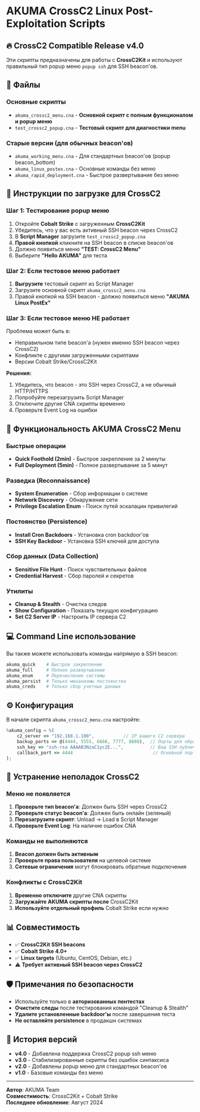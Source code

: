 # AKUMA CrossC2 Linux Post-Exploitation Scripts

## 🔥 CrossC2 Compatible Release v4.0

Эти скрипты предназначены для работы с **CrossC2Kit** и используют правильный тип popup меню `popup ssh` для SSH beacon'ов.

## 📁 Файлы

### Основные скрипты
- `akuma_crossc2_menu.cna` - **Основной скрипт с полным функционалом и popup меню**
- `test_crossc2_popup.cna` - **Тестовый скрипт для диагностики menu**

### Старые версии (для обычных beacon'ов)
- `akuma_working_menu.cna` - Для стандартных beacon'ов (popup beacon_bottom)
- `akuma_linux_postex.cna` - Основные команды без меню
- `akuma_rapid_deployment.cna` - Быстрое развертывание без меню

## 🚀 Инструкции по загрузке для CrossC2

### Шаг 1: Тестирование popup меню

1. Откройте **Cobalt Strike** с загруженным **CrossC2Kit**
2. Убедитесь, что у вас есть активный SSH beacon через CrossC2
3. В **Script Manager** загрузите `test_crossc2_popup.cna`
4. **Правой кнопкой** кликните на SSH beacon в списке beacon'ов
5. Должно появиться меню **"TEST: CrossC2 Menu"**
6. Выберите **"Hello AKUMA"** для теста

### Шаг 2: Если тестовое меню работает

1. **Выгрузите** тестовый скрипт из Script Manager
2. Загрузите основной скрипт `akuma_crossc2_menu.cna`
3. Правой кнопкой на SSH beacon - должно появиться меню **"AKUMA Linux PostEx"**

### Шаг 3: Если тестовое меню НЕ работает

Проблема может быть в:
- Неправильном типе beacon'а (нужен именно SSH beacon через CrossC2)
- Конфликте с другими загруженными скриптами
- Версии Cobalt Strike/CrossC2Kit

**Решения:**
1. Убедитесь, что beacon - это SSH через CrossC2, а не обычный HTTP/HTTPS
2. Попробуйте перезагрузить Script Manager
3. Отключите другие CNA скрипты временно
4. Проверьте Event Log на ошибки

## 🎯 Функциональность AKUMA CrossC2 Menu

### Быстрые операции
- **Quick Foothold (2min)** - Быстрое закрепление за 2 минуты
- **Full Deployment (5min)** - Полное развертывание за 5 минут

### Разведка (Reconnaissance)
- **System Enumeration** - Сбор информации о системе
- **Network Discovery** - Обнаружение сети
- **Privilege Escalation Enum** - Поиск путей эскалации привилегий

### Постоянство (Persistence)
- **Install Cron Backdoors** - Установка cron backdoor'ов
- **SSH Key Backdoor** - Установка SSH ключей для доступа

### Сбор данных (Data Collection)
- **Sensitive File Hunt** - Поиск чувствительных файлов
- **Credential Harvest** - Сбор паролей и секретов

### Утилиты
- **Cleanup & Stealth** - Очистка следов
- **Show Configuration** - Показать текущую конфигурацию
- **Set C2 Server IP** - Настроить IP сервера C2

## 💻 Command Line использование

Вы также можете использовать команды напрямую в SSH beacon:

```bash
akuma_quick    # Быстрое закрепление
akuma_full     # Полное развертывание
akuma_enum     # Перечисление системы
akuma_persist  # Только механизмы постоянства
akuma_creds    # Только сбор учетных данных
```

## ⚙️ Конфигурация

В начале скрипта `akuma_crossc2_menu.cna` настройте:

```javascript
%akuma_config = %(
    c2_server => "192.168.1.100",           // IP вашего C2 сервера
    backup_ports => @(4444, 5555, 6666, 7777, 8888),  // Порты для обратных подключений
    ssh_key => "ssh-rsa AAAAB3NzaC1yc2E...",          // Ваш SSH публичный ключ
    callback_port => 4444                              // Основной порт обратного вызова
);
```

## 🔧 Устранение неполадок CrossC2

### Меню не появляется
1. **Проверьте тип beacon'а**: Должен быть SSH через CrossC2
2. **Проверьте статус beacon'а**: Должен быть онлайн (зеленый)
3. **Перезагрузите скрипт**: Unload → Load в Script Manager
4. **Проверьте Event Log**: На наличие ошибок CNA

### Команды не выполняются
1. **Beacon должен быть активным**
2. **Проверьте права пользователя** на целевой системе
3. **Сетевые ограничения** могут блокировать обратные подключения

### Конфликты с CrossC2Kit
1. **Временно отключите** другие CNA скрипты
2. **Загружайте AKUMA скрипты после** CrossC2Kit
3. **Используйте отдельный профиль** Cobalt Strike если нужно

## 📊 Совместимость

- ✅ **CrossC2Kit SSH beacons**
- ✅ **Cobalt Strike 4.0+**
- ✅ **Linux targets** (Ubuntu, CentOS, Debian, etc.)
- ⚠️ **Требует активный SSH beacon через CrossC2**

## 🛡️ Примечания по безопасности

- Используйте только в **авторизованных пентестах**
- **Очистите следы** после тестирования командой "Cleanup & Stealth"
- **Удалите установленные backdoor'ы** после завершения теста
- **Не оставляйте persistence** в продакшн системах

## 🔄 История версий

- **v4.0** - Добавлена поддержка CrossC2 popup ssh меню
- **v3.0** - Стабилизированные скрипты без ошибок синтаксиса
- **v2.0** - Добавлены popup меню для стандартных beacon'ов
- **v1.0** - Базовые команды без меню

---

**Автор**: AKUMA Team  
**Совместимость**: CrossC2Kit + Cobalt Strike  
**Последнее обновление**: Август 2024
